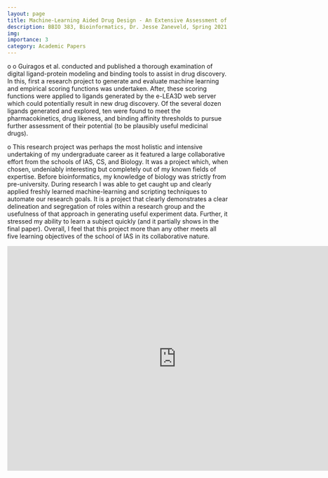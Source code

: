 ```yaml
---
layout: page
title: Machine-Learning Aided Drug Design - An Extensive Assessment of the e-LEA3D Web Server
description: BBIO 383, Bioinformatics, Dr. Jesse Zaneveld, Spring 2021. 
img:
importance: 3
category: Academic Papers
---
```

o	o	Guiragos et al. conducted and published a thorough examination of digital ligand-protein modeling and binding tools to assist in drug discovery. In this, first a research project to generate and evaluate machine learning and empirical scoring functions was undertaken. After, these scoring functions were applied to ligands generated by the e-LEA3D web server which could potentially result in new drug discovery. Of the several dozen ligands generated and explored, ten were found to meet the pharmacokinetics, drug likeness, and binding affinity thresholds to pursue further assessment of their potential (to be plausibly useful medicinal drugs).

o	This research project was perhaps the most holistic and intensive undertaking of my undergraduate career as it featured a large collaborative effort from the schools of IAS, CS, and Biology. It was a project which, when chosen, undeniably interesting but completely out of my known fields of expertise. Before bioinformatics, my knowledge of biology was strictly from pre-university. During research I was able to get caught up and clearly applied freshly learned machine-learning and scripting techniques to automate our research goals. It is a project that clearly demonstrates a clear delineation and segregation of roles within a research group and the usefulness of that approach in generating useful experiment data. Further, it stressed my ability to learn a subject quickly (and it partially shows in the final paper). Overall, I feel that this project more than any other meets all five learning objectives of the school of IAS in its collaborative nature.


<iframe src="https://onedrive.live.com/embed?cid=A3620380E3656156&amp;resid=A3620380E3656156%211919&amp;authkey=AD_AFG_x356_PEc&amp;em=2" width="770px" height="513px" frameborder="0">This is an embedded <a target="_blank" href="https://office.com">Microsoft Office</a> document, powered by <a target="_blank" href="https://office.com/webapps">Office</a>.</iframe>